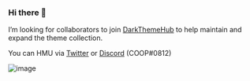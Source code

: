 ### Hi there 👋

I’m looking for collaborators to join [DarkThemeHub](https://github.com/DarkThemeHub) to help maintain and expand the theme collection.

You can HMU via [Twitter](https://twitter.com/ItsSnazzie) or [Discord](https://discord.gg/pSs9YYn) (COOP#0812)

![image](https://user-images.githubusercontent.com/19627023/114002088-773b9380-9854-11eb-9082-b5020ca50602.png)
